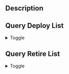 ## Description

<!--Replace this comment with a description-->

## Query Deploy List
<p>
<details>
<summary>Toggle</summary>
<pre><code id="d">

<!--Replace this comment with query list (one per line)-->

</code></pre>
</details>
</p>

## Query Retire List
<p>
<details>
<summary>Toggle</summary>
<pre><code id="r">

<!--Replace this comment with query list (one per line)-->

</code></pre>
</details>
</p>